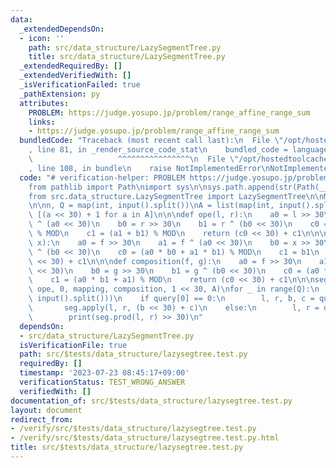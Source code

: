```yaml
---
data:
  _extendedDependsOn:
  - icon: ''
    path: src/data_structure/LazySegmentTree.py
    title: src/data_structure/LazySegmentTree.py
  _extendedRequiredBy: []
  _extendedVerifiedWith: []
  _isVerificationFailed: true
  _pathExtension: py
  attributes:
    PROBLEM: https://judge.yosupo.jp/problem/range_affine_range_sum
    links:
    - https://judge.yosupo.jp/problem/range_affine_range_sum
  bundledCode: "Traceback (most recent call last):\n  File \"/opt/hostedtoolcache/Python/3.11.4/x64/lib/python3.11/site-packages/onlinejudge_verify/documentation/build.py\"\
    , line 81, in _render_source_code_stat\n    bundled_code = language.bundle(\n\
    \                   ^^^^^^^^^^^^^^^^\n  File \"/opt/hostedtoolcache/Python/3.11.4/x64/lib/python3.11/site-packages/onlinejudge_verify/languages/python.py\"\
    , line 108, in bundle\n    raise NotImplementedError\nNotImplementedError\n"
  code: "# verification-helper: PROBLEM https://judge.yosupo.jp/problem/range_affine_range_sum\n\
    from pathlib import Path\nimport sys\n\nsys.path.append(str(Path(__file__).resolve().parent.parent.parent.parent))\n\
    from src.data_structure.LazySegmentTree import LazySegmentTree\n\nMOD = 998244353\n\
    \n\nn, Q = map(int, input().split())\nA = list(map(int, input().split()))\nA =\
    \ [(a << 30) + 1 for a in A]\n\n\ndef ope(l, r):\n    a0 = l >> 30\n    a1 = l\
    \ ^ (a0 << 30)\n    b0 = r >> 30\n    b1 = r ^ (b0 << 30)\n    c0 = (a0 + b0)\
    \ % MOD\n    c1 = (a1 + b1) % MOD\n    return (c0 << 30) + c1\n\n\ndef mapping(f,\
    \ x):\n    a0 = f >> 30\n    a1 = f ^ (a0 << 30)\n    b0 = x >> 30\n    b1 = x\
    \ ^ (b0 << 30)\n    c0 = (a0 * b0 + a1 * b1) % MOD\n    c1 = b1\n    return (c0\
    \ << 30) + c1\n\n\ndef composition(f, g):\n    a0 = f >> 30\n    a1 = f ^ (a0\
    \ << 30)\n    b0 = g >> 30\n    b1 = g ^ (b0 << 30)\n    c0 = (a0 * b0) % MOD\n\
    \    c1 = (a0 * b1 + a1) % MOD\n    return (c0 << 30) + c1\n\n\nseg = LazySegmentTree(n,\
    \ ope, 0, mapping, composition, 1 << 30, A)\nfor _ in range(Q):\n    query = list(map(int,\
    \ input().split()))\n    if query[0] == 0:\n        l, r, b, c = query[1:]\n \
    \       seg.apply(l, r, (b << 30) + c)\n    else:\n        l, r = query[1:]\n\
    \        print(seg.prod(l, r) >> 30)\n"
  dependsOn:
  - src/data_structure/LazySegmentTree.py
  isVerificationFile: true
  path: src/$tests/data_structure/lazysegtree.test.py
  requiredBy: []
  timestamp: '2023-07-23 08:45:17+09:00'
  verificationStatus: TEST_WRONG_ANSWER
  verifiedWith: []
documentation_of: src/$tests/data_structure/lazysegtree.test.py
layout: document
redirect_from:
- /verify/src/$tests/data_structure/lazysegtree.test.py
- /verify/src/$tests/data_structure/lazysegtree.test.py.html
title: src/$tests/data_structure/lazysegtree.test.py
---
```

